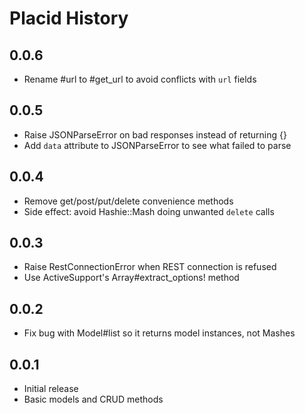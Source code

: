 Placid History
==============

0.0.6
-----

- Rename #url to #get_url to avoid conflicts with `url` fields


0.0.5
-----

- Raise JSONParseError on bad responses instead of returning {}
- Add `data` attribute to JSONParseError to see what failed to parse


0.0.4
-----

- Remove get/post/put/delete convenience methods
- Side effect: avoid Hashie::Mash doing unwanted `delete` calls


0.0.3
-----

- Raise RestConnectionError when REST connection is refused
- Use ActiveSupport's Array#extract_options! method


0.0.2
-----

- Fix bug with Model#list so it returns model instances, not Mashes


0.0.1
-----

- Initial release
- Basic models and CRUD methods

